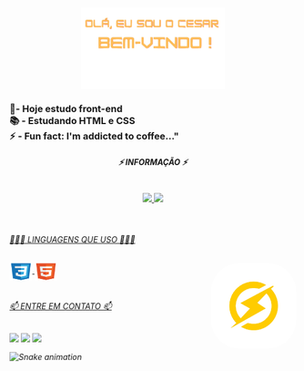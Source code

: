 <br>
 <p align="center"><a href="https://github.com/eucesar"><img width="50%" alt="⚡️ Olá, EU sou o Cesar Bem Vindo ⚡️" src="home.png" /></a></p> 
<h3>💼- Hoje estudo front-end <br>
📚 - Estudando HTML e CSS <br>
⚡ - Fun fact: I'm addicted to coffee..." </h3> 

<h5 align="center">⚡️ INFORMAÇÃO ⚡️ </h5> <br>
<div align="center">
  <a href="https://github.com/eucesar">
  <img height="180em" src="https://github-readme-stats.vercel.app/api?username=eucesar&show_icons=true&theme=onedark&include_all_commits=true&count_private=true"/> 
  <img height="180em" src="https://github-readme-stats.vercel.app/api/top-langs/?username=eucesar&layout=compact&langs_count=7&theme=onedark"/>
</div>
 <br>

<div><br>
<h6> 👨🏻‍💻 LINGUAGENS QUE USO 👨🏻‍💻 </h6>
  <img align="center" alt="Cesar-CSS" height="30" width="40" src="https://raw.githubusercontent.com/devicons/devicon/master/icons/css3/css3-original.svg">
  <img align="center" alt="Cesar-HTML" height="30" width="40" src="https://raw.githubusercontent.com/devicons/devicon/master/icons/html5/html5-original.svg">
  <img align="right" alt="Cesar-pic" height="150" style="border-radius:50px;" src="lightning.png">
</div>
 <br>

<div hover:"backdrop">
<h6>📫 ENTRE EM CONTATO 📫<h6>
<a href="https://www.linkedin.com/mwlite/in/cesar-iglesias-tecnologia"><img src="https://img.shields.io/badge/-LinkedIn-%230077B5?style=for-the-badge&logo=linkedin&logoColor=white" target="_blank"></a>
<a href = "mailto:cesaribneto.job@gmail.com"><img src="https://img.shields.io/badge/-Gmail-%23333?style=for-the-badge&logo=gmail&logoColor=white" target="_blank"></a>
<a href = "https://api.whatsapp.com/send/?phone=5511973812325"><img src="https://img.shields.io/badge/WhatsApp-25D366?style=for-the-badge&logo=whatsapp&logoColor=white"></a>

![Snake animation](https://github.com/eucesar/eucesar/blob/output/github-contribution-grid-snake.svg)

</div>



